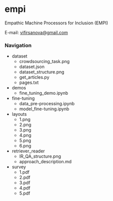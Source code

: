 # empi
Empathic Machine Processors for Inclusion (EMPI)

E-mail: [vifirsanova@gmail.com](mailto:vifirsanova@gmail.com)

### Navigation

* dataset
  * crowdsourcing_task.png
  * dataset.json
  * dataset_structure.png
  * get_articles.py
  * pages.txt
* demos
  * fine_tuning_demo.ipynb
* fine-tuning
  * data_pre-processing.ipynb
  * model_fine-tuning.ipynb
* layouts
  * 1.png
  * 2.png
  * 3.png
  * 4.png
  * 5.png
  * 6.png
* retriever_reader
  * IR_QA_structure.png
  * approach_description.md
* survey
  * 1.pdf
  * 2.pdf
  * 3.pdf
  * 4.pdf
  * 5.pdf
